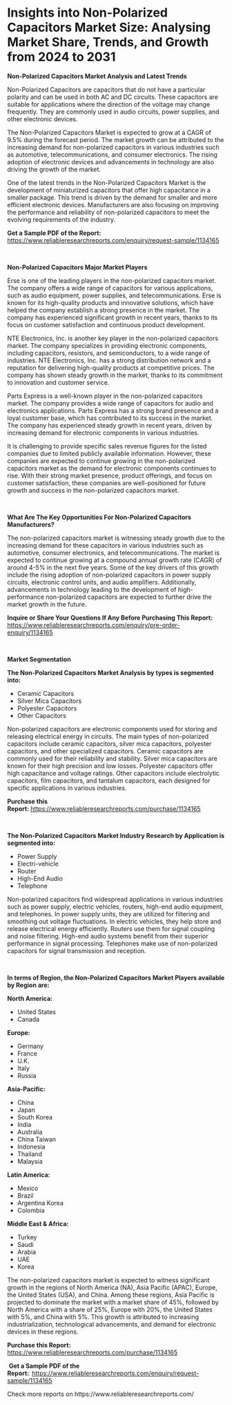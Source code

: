 <p><h1>Insights into Non-Polarized Capacitors Market Size: Analysing Market Share, Trends, and Growth from 2024 to 2031</h1></p><p><strong>Non-Polarized Capacitors Market Analysis and Latest Trends</strong></p>
<p><p>Non-Polarized Capacitors are capacitors that do not have a particular polarity and can be used in both AC and DC circuits. These capacitors are suitable for applications where the direction of the voltage may change frequently. They are commonly used in audio circuits, power supplies, and other electronic devices.</p><p>The Non-Polarized Capacitors Market is expected to grow at a CAGR of 9.5% during the forecast period. The market growth can be attributed to the increasing demand for non-polarized capacitors in various industries such as automotive, telecommunications, and consumer electronics. The rising adoption of electronic devices and advancements in technology are also driving the growth of the market.</p><p>One of the latest trends in the Non-Polarized Capacitors Market is the development of miniaturized capacitors that offer high capacitance in a smaller package. This trend is driven by the demand for smaller and more efficient electronic devices. Manufacturers are also focusing on improving the performance and reliability of non-polarized capacitors to meet the evolving requirements of the industry.</p></p>
<p><strong>Get a Sample PDF of the Report:&nbsp;</strong> <a href="https://www.reliableresearchreports.com/enquiry/request-sample/1134165">https://www.reliableresearchreports.com/enquiry/request-sample/1134165</a></p>
<p>&nbsp;</p>
<p><strong>Non-Polarized Capacitors Major Market Players</strong></p>
<p><p>Erse is one of the leading players in the non-polarized capacitors market. The company offers a wide range of capacitors for various applications, such as audio equipment, power supplies, and telecommunications. Erse is known for its high-quality products and innovative solutions, which have helped the company establish a strong presence in the market. The company has experienced significant growth in recent years, thanks to its focus on customer satisfaction and continuous product development.</p><p>NTE Electronics, Inc. is another key player in the non-polarized capacitors market. The company specializes in providing electronic components, including capacitors, resistors, and semiconductors, to a wide range of industries. NTE Electronics, Inc. has a strong distribution network and a reputation for delivering high-quality products at competitive prices. The company has shown steady growth in the market, thanks to its commitment to innovation and customer service.</p><p>Parts Express is a well-known player in the non-polarized capacitors market. The company provides a wide range of capacitors for audio and electronics applications. Parts Express has a strong brand presence and a loyal customer base, which has contributed to its success in the market. The company has experienced steady growth in recent years, driven by increasing demand for electronic components in various industries.</p><p>It is challenging to provide specific sales revenue figures for the listed companies due to limited publicly available information. However, these companies are expected to continue growing in the non-polarized capacitors market as the demand for electronic components continues to rise. With their strong market presence, product offerings, and focus on customer satisfaction, these companies are well-positioned for future growth and success in the non-polarized capacitors market.</p></p>
<p>&nbsp;</p>
<p><strong>What Are The Key Opportunities For Non-Polarized Capacitors Manufacturers?</strong></p>
<p><p>The non-polarized capacitors market is witnessing steady growth due to the increasing demand for these capacitors in various industries such as automotive, consumer electronics, and telecommunications. The market is expected to continue growing at a compound annual growth rate (CAGR) of around 4-5% in the next five years. Some of the key drivers of this growth include the rising adoption of non-polarized capacitors in power supply circuits, electronic control units, and audio amplifiers. Additionally, advancements in technology leading to the development of high-performance non-polarized capacitors are expected to further drive the market growth in the future.</p></p>
<p><strong>Inquire or Share Your Questions If Any Before Purchasing This Report:</strong> <a href="https://www.reliableresearchreports.com/enquiry/pre-order-enquiry/1134165">https://www.reliableresearchreports.com/enquiry/pre-order-enquiry/1134165</a></p>
<p>&nbsp;</p>
<p><strong>Market Segmentation</strong></p>
<p><strong>The Non-Polarized Capacitors Market Analysis by types is segmented into:</strong></p>
<p><ul><li>Ceramic Capacitors</li><li>Silver Mica Capacitors</li><li>Polyester Capacitors</li><li>Other Capacitors</li></ul></p>
<p><p>Non-polarized capacitors are electronic components used for storing and releasing electrical energy in circuits. The main types of non-polarized capacitors include ceramic capacitors, silver mica capacitors, polyester capacitors, and other specialized capacitors. Ceramic capacitors are commonly used for their reliability and stability. Silver mica capacitors are known for their high precision and low losses. Polyester capacitors offer high capacitance and voltage ratings. Other capacitors include electrolytic capacitors, film capacitors, and tantalum capacitors, each designed for specific applications in various industries.</p></p>
<p><strong>Purchase this Report:&nbsp;</strong><a href="https://www.reliableresearchreports.com/purchase/1134165">https://www.reliableresearchreports.com/purchase/1134165</a></p>
<p>&nbsp;</p>
<p><strong>The Non-Polarized Capacitors Market Industry Research by Application is segmented into:</strong></p>
<p><ul><li>Power Supply</li><li>Electri-vehicle</li><li>Router</li><li>High-End Audio</li><li>Telephone</li></ul></p>
<p><p>Non-polarized capacitors find widespread applications in various industries such as power supply, electric vehicles, routers, high-end audio equipment, and telephones. In power supply units, they are utilized for filtering and smoothing out voltage fluctuations. In electric vehicles, they help store and release electrical energy efficiently. Routers use them for signal coupling and noise filtering. High-end audio systems benefit from their superior performance in signal processing. Telephones make use of non-polarized capacitors for signal transmission and reception.</p></p>
<p>&nbsp;</p>
<p><strong>In terms of Region, the Non-Polarized Capacitors Market Players available by Region are:</strong></p>
<p>
    <p> <strong> North America: </strong>
        <ul>
            <li>United States</li>
            <li>Canada</li>
        </ul>
        </p> 
    <p> <strong> Europe: </strong>
        <ul>
            <li>Germany</li>
            <li>France</li>
            <li>U.K.</li>
            <li>Italy</li>
            <li>Russia</li>
        </ul>
        </p> 
    <p> <strong> Asia-Pacific: </strong>
        <ul>
            <li>China</li>
            <li>Japan</li>
            <li>South Korea</li>
            <li>India</li>
            <li>Australia</li>
            <li>China Taiwan</li>
            <li>Indonesia</li>
            <li>Thailand</li>
            <li>Malaysia</li>
        </ul>
        </p> 
    <p> <strong> Latin America: </strong>
        <ul>
            <li>Mexico</li>
            <li>Brazil</li>
            <li>Argentina Korea</li>
            <li>Colombia</li>
        </ul>
        </p> 
    <p> <strong> Middle East & Africa: </strong>
        <ul>
            <li>Turkey</li>
            <li>Saudi</li>
            <li>Arabia</li>
            <li>UAE</li>
            <li>Korea</li>
        </ul>
    </p>
    </p>
<p><p>The non-polarized capacitors market is expected to witness significant growth in the regions of North America (NA), Asia Pacific (APAC), Europe, the United States (USA), and China. Among these regions, Asia Pacific is projected to dominate the market with a market share of 45%, followed by North America with a share of 25%, Europe with 20%, the United States with 5%, and China with 5%. This growth is attributed to increasing industrialization, technological advancements, and demand for electronic devices in these regions.</p></p>
<p><strong>Purchase this Report: </strong><a href="https://www.reliableresearchreports.com/purchase/1134165">https://www.reliableresearchreports.com/purchase/1134165</a></p>
<p>&nbsp;<strong>Get a Sample PDF of the Report:&nbsp;&nbsp;</strong><a href="https://www.reliableresearchreports.com/enquiry/request-sample/1134165">https://www.reliableresearchreports.com/enquiry/request-sample/1134165</a></p>
<p><strong></strong></p>
<p>Check more reports on https://www.reliableresearchreports.com/</p>